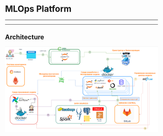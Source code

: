 # MLOps Platform
-----------

-----------
## Architecture
<img src="https://github.com/MacJei/mlops_platform/blob/main/images/architecture.PNG" width="2000">



